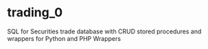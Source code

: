 # trading_0
SQL for Securities trade database with CRUD stored procedures and wrappers for Python and PHP Wrappers
